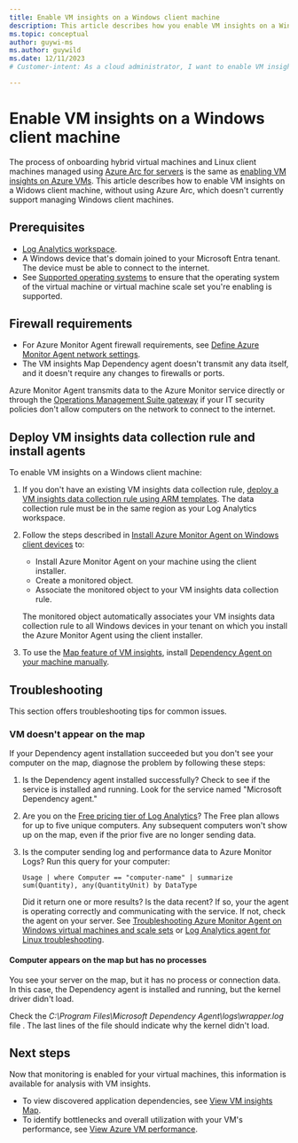 ```yaml
---
title: Enable VM insights on a Windows client machine
description: This article describes how you enable VM insights on a Windows client machine.
ms.topic: conceptual
author: guywi-ms
ms.author: guywild
ms.date: 12/11/2023
# Customer-intent: As a cloud administrator, I want to enable VM insights on Windows client machine, so that I can monitor the performance and dependencies of my machine.

---
```


# Enable VM insights on a Windows client machine

The process of onboarding hybrid virtual machines and Linux client machines managed using [Azure Arc for servers](../../azure-arc/servers/overview.md) is the same as [enabling VM insights on Azure VMs](vminsights-enable-portal.md). This article describes how to enable VM insights on a Widows client machine, without using Azure Arc, which doesn't currently support managing Windows client machines.

## Prerequisites

- [Log Analytics workspace](../logs/quick-create-workspace.md).
- A Windows device that's domain joined to your Microsoft Entra tenant. The device must be able to connect to the internet.
- See [Supported operating systems](./vminsights-enable-overview.md#supported-operating-systems) to ensure that the operating system of the virtual machine or virtual machine scale set you're enabling is supported.

## Firewall requirements

- For Azure Monitor Agent firewall requirements, see [Define Azure Monitor Agent network settings](../agents/azure-monitor-agent-data-collection-endpoint.md#firewall-requirements). 
- The VM insights Map Dependency agent doesn't transmit any data itself, and it doesn't require any changes to firewalls or ports.

Azure Monitor Agent transmits data to the Azure Monitor service directly or through the [Operations Management Suite gateway](../../azure-monitor/agents/gateway.md) if your IT security policies don't allow computers on the network to connect to the internet.

## Deploy VM insights data collection rule and install agents

To enable VM insights on a Windows client machine: 

1. If you don't have an existing VM insights data collection rule, [deploy a VM insights data collection rule using ARM templates](vminsights-enable-resource-manager.md#deploy-data-collection-rule). The data collection rule must be in the same region as your Log Analytics workspace.
1. Follow the steps described in [Install Azure Monitor Agent on Windows client devices](../agents/azure-monitor-agent-windows-client.md) to:

    - Install Azure Monitor Agent on your machine using the client installer.
    - Create a monitored object. 
    - Associate the monitored object to your VM insights data collection rule. 
    
    The monitored object automatically associates your VM insights data collection rule to all Windows devices in your tenant on which you install the Azure Monitor Agent using the client installer.
    
1. To use the [Map feature of VM insights](vminsights-maps.md), install [Dependency Agent on your machine manually](vminsights-dependency-agent-maintenance.md#install-or-upgrade-dependency-agent).
        
## Troubleshooting

This section offers troubleshooting tips for common issues.

### VM doesn't appear on the map

If your Dependency agent installation succeeded but you don't see your computer on the map, diagnose the problem by following these steps:

1. Is the Dependency agent installed successfully? Check to see if the service is installed and running. Look for the service named "Microsoft Dependency agent."

1. Are you on the [Free pricing tier of Log Analytics](/previous-versions/azure/azure-monitor/insights/solutions)? The Free plan allows for up to five unique computers. Any subsequent computers won't show up on the map, even if the prior five are no longer sending data.

1. Is the computer sending log and performance data to Azure Monitor Logs? Run this query for your computer:

    ```Kusto
    Usage | where Computer == "computer-name" | summarize sum(Quantity), any(QuantityUnit) by DataType
    ```

    Did it return one or more results? Is the data recent? If so, your the agent is operating correctly and communicating with the service. If not, check the agent on your server. See [Troubleshooting Azure Monitor Agent on Windows virtual machines and scale sets](../agents/azure-monitor-agent-troubleshoot-windows-vm.md) or [Log Analytics agent for Linux troubleshooting](../agents/agent-linux-troubleshoot.md).

#### Computer appears on the map but has no processes

You see your server on the map, but it has no process or connection data. In this case, the Dependency agent is installed and running, but the kernel driver didn't load.

Check the *C:\Program Files\Microsoft Dependency Agent\logs\wrapper.log* file . The last lines of the file should indicate why the kernel didn't load. 

## Next steps

Now that monitoring is enabled for your virtual machines, this information is available for analysis with VM insights.

- To view discovered application dependencies, see [View VM insights Map](vminsights-maps.md).
- To identify bottlenecks and overall utilization with your VM's performance, see [View Azure VM performance](vminsights-performance.md).
